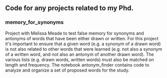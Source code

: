 
## Code for any projects related to my Phd.

### memory_for_synonyms
Project with Melissa Meade to test false memory for synonyms and antonyms of words that have been either drawn or written. For this project it's important to ensure that a given word (e.g. a synonym of a drawn word) is not also related to other words that were learned (e.g. not also a synonym of a written word, and not also an antonym of another drawn word). The various lists (e.g. drawn words, written words) must also be matched on length and frequency. The notebook antonym_finder contains code to analyze and organize a set of proposed words for the study.
